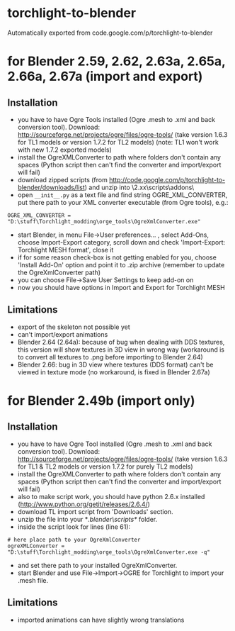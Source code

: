 # torchlight-to-blender
Automatically exported from code.google.com/p/torchlight-to-blender
# for Blender 2.59, 2.62, 2.63a, 2.65a, 2.66a, 2.67a (import and export) #
## Installation ##
  * you have to have Ogre Tools installed (Ogre .mesh to .xml and back conversion tool). Download: http://sourceforge.net/projects/ogre/files/ogre-tools/ (take version 1.6.3 for TL1 models or version 1.7.2 for TL2 models) (note: TL1 won't work with new 1.7.2 exported models)
  * install the OgreXMLConverter to path where folders don't contain any spaces (Python script then can't find the converter and import/export will fail)
  * download zipped scripts (from http://code.google.com/p/torchlight-to-blender/downloads/list) and unzip into <Blender folder>\2.xx\scripts\addons\
  * open `__init__.py` as a text file and find string OGRE\_XML\_CONVERTER, put there path to your XML converter executable (from Ogre tools), e.g.:
```
OGRE_XML_CONVERTER = "D:\stuff\Torchlight_modding\orge_tools\OgreXmlConverter.exe"
```
  * start Blender, in menu File->User preferences... , select Add-Ons, choose Import-Export category, scroll down and check 'Import-Export: Torchlight MESH format', close it
  * if for some reason check-box is not getting enabled for you, choose 'Install Add-On' option and point it to .zip archive (remember to update the OgreXmlConverter path)
  * you can choose File->Save User Settings to keep add-on on
  * now you should have options in Import and Export for Torchlight MESH

## Limitations ##
  * export of the skeleton not possible yet
  * can't import/export animations
  * Blender 2.64 (2.64a): because of bug when dealing with DDS textures, this version will show textures in 3D view in wrong way (workaround is to convert all textures to .png before importing to Blender 2.64)
  * Blender 2.66: bug in 3D view where textures (DDS format) can't be viewed in texture mode (no workaround, is fixed in Blender 2.67a)

# for Blender 2.49b (import only) #

## Installation ##
  * you have to have Ogre Tool installed (Ogre .mesh to .xml and back conversion tool). Download: http://sourceforge.net/projects/ogre/files/ogre-tools/ (take version 1.6.3 for TL1 & TL2 models or version 1.7.2 for purely TL2 models)
  * install the OgreXMLConverter to path where folders don't contain any spaces (Python script then can't find the converter and import/export will fail)
  * also to make script work, you should have python 2.6.x installed (http://www.python.org/getit/releases/2.6.4/)
  * download TL import script from 'Downloads' section.
  * unzip the file into your **.blender\scripts\** folder.
  * inside the script look for lines (line 61):
```
# here place path to your OgreXmlConverter
ogreXMLConverter = "D:\stuff\Torchlight_modding\orge_tools\OgreXmlConverter.exe -q"
```
  * and set there path to your installed OgreXmlConverter.
  * start Blender and use File->Import->OGRE for Torchlight to import your .mesh file.

## Limitations ##
  * imported animations can have slightly wrong translations
